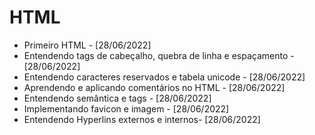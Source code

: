 # HTML
- Primeiro HTML - [28/06/2022]
- Entendendo tags de cabeçalho, quebra de linha e espaçamento - [28/06/2022]
- Entendendo caracteres reservados e tabela unicode - [28/06/2022]
- Aprendendo e aplicando comentários no HTML - [28/06/2022]
- Entendendo semântica e tags - [28/06/2022]
- Implementando favicon e imagem - [28/06/2022]
- Entendendo Hyperlins externos e internos- [28/06/2022]